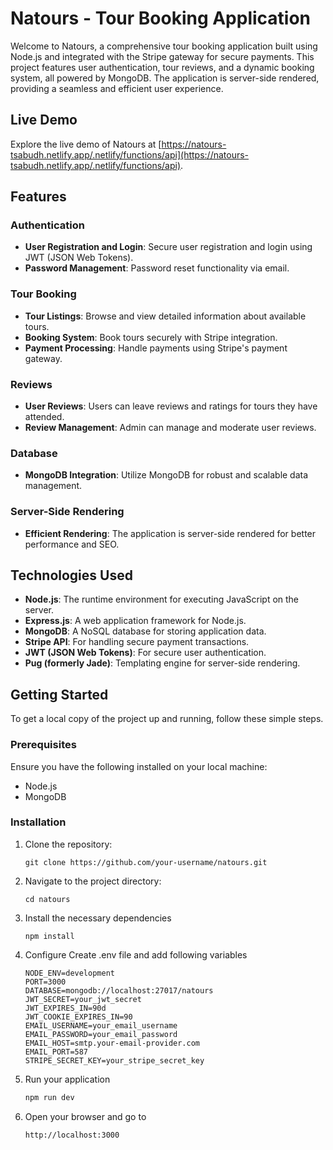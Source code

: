 # Natours - Tour Booking Application

Welcome to Natours, a comprehensive tour booking application built using Node.js and integrated with the Stripe gateway for secure payments. This project features user authentication, tour reviews, and a dynamic booking system, all powered by MongoDB. The application is server-side rendered, providing a seamless and efficient user experience.

## Live Demo

Explore the live demo of Natours at [https://natours-tsabudh.netlify.app/.netlify/functions/api](https://natours-tsabudh.netlify.app/.netlify/functions/api).

## Features

### Authentication
- **User Registration and Login**: Secure user registration and login using JWT (JSON Web Tokens).
- **Password Management**: Password reset functionality via email.

### Tour Booking
- **Tour Listings**: Browse and view detailed information about available tours.
- **Booking System**: Book tours securely with Stripe integration.
- **Payment Processing**: Handle payments using Stripe's payment gateway.

### Reviews
- **User Reviews**: Users can leave reviews and ratings for tours they have attended.
- **Review Management**: Admin can manage and moderate user reviews.

### Database
- **MongoDB Integration**: Utilize MongoDB for robust and scalable data management.

### Server-Side Rendering
- **Efficient Rendering**: The application is server-side rendered for better performance and SEO.

## Technologies Used

- **Node.js**: The runtime environment for executing JavaScript on the server.
- **Express.js**: A web application framework for Node.js.
- **MongoDB**: A NoSQL database for storing application data.
- **Stripe API**: For handling secure payment transactions.
- **JWT (JSON Web Tokens)**: For secure user authentication.
- **Pug (formerly Jade)**: Templating engine for server-side rendering.

## Getting Started

To get a local copy of the project up and running, follow these simple steps.

### Prerequisites

Ensure you have the following installed on your local machine:
- Node.js
- MongoDB

### Installation

1. Clone the repository:
   ```
   git clone https://github.com/your-username/natours.git
    ```
2. Navigate to the project directory:
    ```
    cd natours
    ```
3. Install the necessary dependencies
    ```
    npm install
    ```
4. Configure
    Create .env file and add following variables
    ```
    NODE_ENV=development
    PORT=3000
    DATABASE=mongodb://localhost:27017/natours
    JWT_SECRET=your_jwt_secret
    JWT_EXPIRES_IN=90d
    JWT_COOKIE_EXPIRES_IN=90
    EMAIL_USERNAME=your_email_username
    EMAIL_PASSWORD=your_email_password
    EMAIL_HOST=smtp.your-email-provider.com
    EMAIL_PORT=587
    STRIPE_SECRET_KEY=your_stripe_secret_key
    ```

5. Run your application

    ```sh
    npm run dev

    ```
6. Open your browser and go to 

    ```
    http://localhost:3000
    ```
